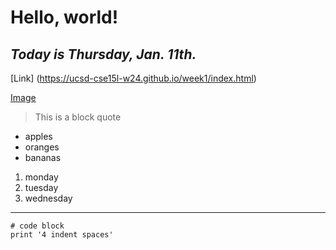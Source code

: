 # **Hello, world!**

## *Today is Thursday, Jan. 11th.*

[Link] (https://ucsd-cse15l-w24.github.io/week1/index.html)

[Image](https://github.com/nicolezhi/cse15-lab-reports/assets/112342454/32661801-2c58-462c-aee0-1461e43b43b4)

> This is a block quote
* apples
* oranges
* bananas

1. monday
2. tuesday
3. wednesday

***

```
# code block
print '4 indent spaces'
```

